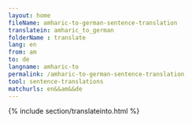 ```yaml
---
layout: home
fileName: amharic-to-german-sentence-translation
translatein: amharic_to_german
folderName : translate
lang: en
from: am
to: de
langname: amharic-to
permalink: /amharic-to-german-sentence-translation
tool: sentence-translations
matchurls: en&&am&&de
---
```

{% include section/translateinto.html %}
